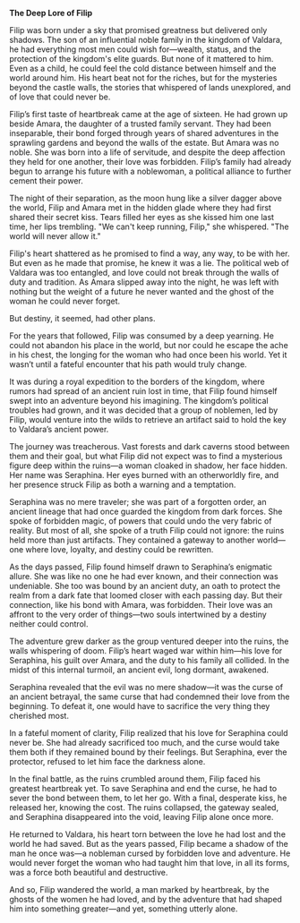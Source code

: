 **The Deep Lore of Filip**

Filip was born under a sky that promised greatness but delivered only shadows. The son of an influential noble family in the kingdom of Valdara, he had everything most men could wish for—wealth, status, and the protection of the kingdom's elite guards. But none of it mattered to him. Even as a child, he could feel the cold distance between himself and the world around him. His heart beat not for the riches, but for the mysteries beyond the castle walls, the stories that whispered of lands unexplored, and of love that could never be.

Filip’s first taste of heartbreak came at the age of sixteen. He had grown up beside Amara, the daughter of a trusted family servant. They had been inseparable, their bond forged through years of shared adventures in the sprawling gardens and beyond the walls of the estate. But Amara was no noble. She was born into a life of servitude, and despite the deep affection they held for one another, their love was forbidden. Filip’s family had already begun to arrange his future with a noblewoman, a political alliance to further cement their power.

The night of their separation, as the moon hung like a silver dagger above the world, Filip and Amara met in the hidden glade where they had first shared their secret kiss. Tears filled her eyes as she kissed him one last time, her lips trembling. "We can't keep running, Filip," she whispered. "The world will never allow it."

Filip's heart shattered as he promised to find a way, any way, to be with her. But even as he made that promise, he knew it was a lie. The political web of Valdara was too entangled, and love could not break through the walls of duty and tradition. As Amara slipped away into the night, he was left with nothing but the weight of a future he never wanted and the ghost of the woman he could never forget.

But destiny, it seemed, had other plans.

For the years that followed, Filip was consumed by a deep yearning. He could not abandon his place in the world, but nor could he escape the ache in his chest, the longing for the woman who had once been his world. Yet it wasn’t until a fateful encounter that his path would truly change.

It was during a royal expedition to the borders of the kingdom, where rumors had spread of an ancient ruin lost in time, that Filip found himself swept into an adventure beyond his imagining. The kingdom’s political troubles had grown, and it was decided that a group of noblemen, led by Filip, would venture into the wilds to retrieve an artifact said to hold the key to Valdara’s ancient power.

The journey was treacherous. Vast forests and dark caverns stood between them and their goal, but what Filip did not expect was to find a mysterious figure deep within the ruins—a woman cloaked in shadow, her face hidden. Her name was Seraphina. Her eyes burned with an otherworldly fire, and her presence struck Filip as both a warning and a temptation.

Seraphina was no mere traveler; she was part of a forgotten order, an ancient lineage that had once guarded the kingdom from dark forces. She spoke of forbidden magic, of powers that could undo the very fabric of reality. But most of all, she spoke of a truth Filip could not ignore: the ruins held more than just artifacts. They contained a gateway to another world—one where love, loyalty, and destiny could be rewritten.

As the days passed, Filip found himself drawn to Seraphina’s enigmatic allure. She was like no one he had ever known, and their connection was undeniable. She too was bound by an ancient duty, an oath to protect the realm from a dark fate that loomed closer with each passing day. But their connection, like his bond with Amara, was forbidden. Their love was an affront to the very order of things—two souls intertwined by a destiny neither could control.

The adventure grew darker as the group ventured deeper into the ruins, the walls whispering of doom. Filip’s heart waged war within him—his love for Seraphina, his guilt over Amara, and the duty to his family all collided. In the midst of this internal turmoil, an ancient evil, long dormant, awakened.

Seraphina revealed that the evil was no mere shadow—it was the curse of an ancient betrayal, the same curse that had condemned their love from the beginning. To defeat it, one would have to sacrifice the very thing they cherished most.

In a fateful moment of clarity, Filip realized that his love for Seraphina could never be. She had already sacrificed too much, and the curse would take them both if they remained bound by their feelings. But Seraphina, ever the protector, refused to let him face the darkness alone.

In the final battle, as the ruins crumbled around them, Filip faced his greatest heartbreak yet. To save Seraphina and end the curse, he had to sever the bond between them, to let her go. With a final, desperate kiss, he released her, knowing the cost. The ruins collapsed, the gateway sealed, and Seraphina disappeared into the void, leaving Filip alone once more.

He returned to Valdara, his heart torn between the love he had lost and the world he had saved. But as the years passed, Filip became a shadow of the man he once was—a nobleman cursed by forbidden love and adventure. He would never forget the woman who had taught him that love, in all its forms, was a force both beautiful and destructive.

And so, Filip wandered the world, a man marked by heartbreak, by the ghosts of the women he had loved, and by the adventure that had shaped him into something greater—and yet, something utterly alone.
